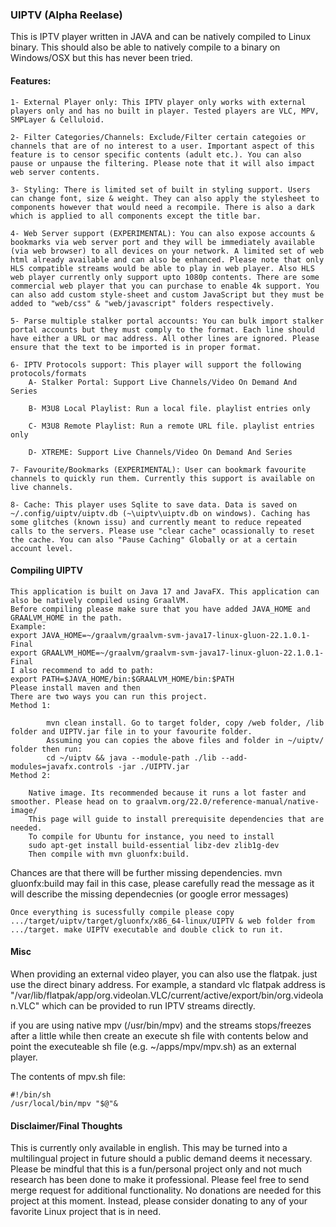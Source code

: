 ### UIPTV (Alpha Reelase)
This is IPTV player written in JAVA and can be natively compiled to Linux binary. 
This should also be able to natively compile to a binary on Windows/OSX but this has never been tried.

#### Features:
    1- External Player only: This IPTV player only works with external players only and has no built in player. Tested players are VLC, MPV, SMPLayer & Celluloid.
    
    2- Filter Categories/Channels: Exclude/Filter certain categoies or channels that are of no interest to a user. Important aspect of this feature is to censor specific contents (adult etc.). You can also pause or unpause the filtering. Please note that it will also impact web server contents.
    
    3- Styling: There is limited set of built in styling support. Users can change font, size & weight. They can also apply the stylesheet to components however that would need a recompile. There is also a dark which is applied to all components except the title bar.
    
    4- Web Server support (EXPERIMENTAL): You can also expose accounts & bookmarks via web server port and they will be immediately available (via web browser) to all devices on your network. A limited set of web html already available and can also be enhanced. Please note that only HLS compatible streams would be able to play in web player. Also HLS web player currently only support upto 1080p contents. There are some commercial web player that you can purchase to enable 4k support. You can also add custom style-sheet and custom JavaScript but they must be added to "web/css" & "web/javascript" folders respectively.
    
    5- Parse multiple stalker portal accounts: You can bulk import stalker portal accounts but they must comply to the format. Each line should have either a URL or mac address. All other lines are ignored. Please ensure that the text to be imported is in proper format.
    
    6- IPTV Protocols support: This player will support the following protocols/formats     
        A- Stalker Portal: Support Live Channels/Video On Demand And Series     

        B- M3U8 Local Playlist: Run a local file. playlist entries only     

        C- M3U8 Remote Playlist: Run a remote URL file. playlist entries only     

        D- XTREME: Support Live Channels/Video On Demand And Series
    
    7- Favourite/Bookmarks (EXPERIMENTAL): User can bookmark favourite channels to quickly run them. Currently this support is available on live channels.
    
    8- Cache: This player uses Sqlite to save data. Data is saved on ~/.config/uiptv/uiptv.db (~\uiptv\uiptv.db on windows). Caching has some glitches (known issu) and currently meant to reduce repeated calls to the servers. Please use "clear cache" ocassionally to reset the cache. You can also "Pause Caching" Globally or at a certain account level.

#### Compiling UIPTV
    This application is built on Java 17 and JavaFX. This application can also be natively compiled using GraalVM.
    Before compiling please make sure that you have added JAVA_HOME and GRAALVM_HOME in the path.
    Example:
    export JAVA_HOME=~/graalvm/graalvm-svm-java17-linux-gluon-22.1.0.1-Final
    export GRAALVM_HOME=~/graalvm/graalvm-svm-java17-linux-gluon-22.1.0.1-Final
    I also recommend to add to path:
    export PATH=$JAVA_HOME/bin:$GRAALVM_HOME/bin:$PATH
    Please install maven and then
    There are two ways you can run this project.
    Method 1:

            mvn clean install. Go to target folder, copy /web folder, /lib folder and UIPTV.jar file in to your favourite folder.
            Assuming you can copies the above files and folder in ~/uiptv/ folder then run:
            cd ~/uiptv && java --module-path ./lib --add-modules=javafx.controls -jar ./UIPTV.jar
    Method 2:

        Native image. Its recommended because it runs a lot faster and smoother. Please head on to graalvm.org/22.0/reference-manual/native-image/
        This page will guide to install prerequisite dependencies that are needed. 
        To compile for Ubuntu for instance, you need to install 
        sudo apt-get install build-essential libz-dev zlib1g-dev
        Then compile with mvn gluonfx:build. 
 
   Chances are that there will be further missing dependencies. mvn gluonfx:build may fail in this case, please carefully read the message as it will describe the missing dependecnies (or google error messages)  

    Once everything is sucessfully compile please copy .../target/uiptv/target/gluonfx/x86_64-linux/UIPTV & web folder from .../target. make UIPTV executable and double click to run it.

#### Misc
When providing an external video player, you can also use the flatpak. just use the direct binary address.
For example, a standard vlc flatpak address is "/var/lib/flatpak/app/org.videolan.VLC/current/active/export/bin/org.videolan.VLC" which can be provided to run IPTV streams directly.
    
if you are using native mpv (/usr/bin/mpv) and the streams stops/freezes after a little while then
create an execute sh file with contents below and point the executeable sh file  (e.g. ~/apps/mpv/mpv.sh) as an external player.

The contents of mpv.sh file:
    
    #!/bin/sh
    /usr/local/bin/mpv "$@"&

#### Disclaimer/Final Thoughts
This is currently only available in english. This may be turned into a multilingual project in future should a public demand deems it necessary.
Please be mindful that this is a fun/personal project only and not much research has been done to make it professional.
Please feel free to send merge request for additional functionality.
No donations are needed for this project at this moment. Instead, please consider donating to any of your favorite Linux project that is in need.

